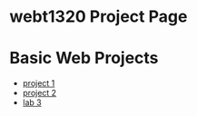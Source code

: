 # webt1320 Project Page

<h1>Basic Web Projects</h1>

<ul>
    <li><a href="project 1/index.html" target="blank">project 1</a></li>
    <li><a href="project 2/index.html" target="blank">project 2</a></li>
    <li><a href="lab 3/index.html" target="blank">lab 3</a></li>
</ul>

 